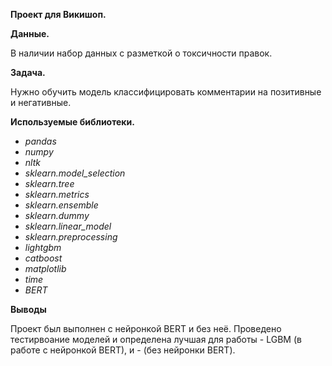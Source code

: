 **Проект для Викишоп.**

**Данные.**

В наличии набор данных с разметкой о токсичности правок.
         
**Задача.**

Нужно обучить модель классифицировать комментарии на позитивные и негативные.

**Используемые библиотеки.**

- *pandas*
- *numpy*
- *nltk*
- *sklearn.model_selection*
- *sklearn.tree*
- *sklearn.metrics*
- *sklearn.ensemble*
- *sklearn.dummy*
- *sklearn.linear_model*
- *sklearn.preprocessing*
- *lightgbm*
- *catboost*
- *matplotlib*
- *time*
- *BERT*

**Выводы**

Проект был выполнен с нейронкой BERT и без неё.
Проведено тестирвоание моделей и определена лучшая для работы - LGBM (в работе с нейронкой BERT), и -  (без нейронки BERT).
